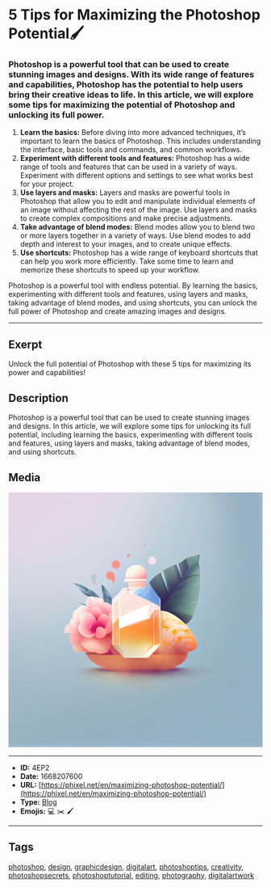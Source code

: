 # 5 Tips for Maximizing the Photoshop Potential🖌️
### Photoshop is a powerful tool that can be used to create stunning images and designs. With its wide range of features and capabilities, Photoshop has the potential to help users bring their creative ideas to life. In this article, we will explore some tips for maximizing the potential of Photoshop and unlocking its full power.

1. **Learn the basics:** Before diving into more advanced techniques, it’s important to learn the basics of Photoshop. This includes understanding the interface, basic tools and commands, and common workflows.
2. **Experiment with different tools and features:** Photoshop has a wide range of tools and features that can be used in a variety of ways. Experiment with different options and settings to see what works best for your project.
3. **Use layers and masks:** Layers and masks are powerful tools in Photoshop that allow you to edit and manipulate individual elements of an image without affecting the rest of the image. Use layers and masks to create complex compositions and make precise adjustments.
4. **Take advantage of blend modes:** Blend modes allow you to blend two or more layers together in a variety of ways. Use blend modes to add depth and interest to your images, and to create unique effects.
5. **Use shortcuts:** Photoshop has a wide range of keyboard shortcuts that can help you work more efficiently. Take some time to learn and memorize these shortcuts to speed up your workflow.

Photoshop is a powerful tool with endless potential. By learning the basics, experimenting with different tools and features, using layers and masks, taking advantage of blend modes, and using shortcuts, you can unlock the full power of Photoshop and create amazing images and designs.


------------
## Exerpt
Unlock the full potential of Photoshop with these 5 tips for maximizing its power and capabilities!
## Description
Photoshop is a powerful tool that can be used to create stunning images and designs. In this article, we will explore some tips for unlocking its full potential, including learning the basics, experimenting with different tools and features, using layers and masks, taking advantage of blend modes, and using shortcuts.
## Media
<img src="media/maximizing-the-photoshop-potential.jpg">

------------
- **ID:** 4EP2
- **Date:** 1668207600
- **URL:** [https://phixel.net/en/maximizing-photoshop-potential/](https://phixel.net/en/maximizing-photoshop-potential/)
- **Type:** [Blog](#blog)
- **Emojis:** 💻 ✂️ 🖌 ️

------------
## Tags
[photoshop](#photoshop), [design](#design), [graphicdesign](#graphicdesign), [digitalart](#digitalart), [photoshoptips](#photoshoptips), [creativity](#creativity), [photoshopsecrets](#photoshopsecrets), [photoshoptutorial](#photoshoptutorial), [editing](#editing), [photography](#photography), [digitalartwork](#digitalartwork)
